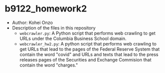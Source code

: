 # b9122_homework2

- Author: Kohei Onzo
- Description of the files in this repository
  - `webcrawler.py`: A Python script that performs web crawling to get URLs under the Columbia Business School domain.
  - `webcrawler_hw2.py`: A python script that performs web crawling to get URLs that lead to the pages of the Federal Reserve System that contain the word "covid" and URLs and texts that lead to the press releases pages of the Securities and Exchange Commision that contain the word "charges."
